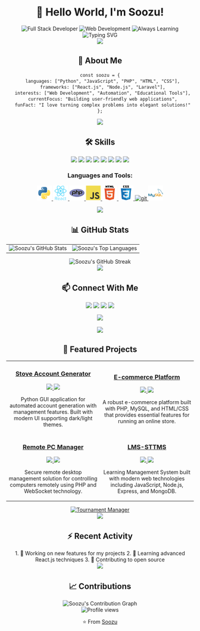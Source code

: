 # <div align="center">👋 Hello World, I'm Soozu!</div>

<div align="center">
  <img src="https://img.shields.io/badge/Developer-Full%20Stack-blue?style=for-the-badge" alt="Full Stack Developer"/>
  <img src="https://img.shields.io/badge/Focus-Web%20Development-orange?style=for-the-badge" alt="Web Development"/>
  <img src="https://img.shields.io/badge/Status-Always%20Learning-success?style=for-the-badge" alt="Always Learning"/>
</div>

<div align="center">
  <img src="https://readme-typing-svg.herokuapp.com?font=Fira+Code&pause=1000&width=435&lines=Full+Stack+Developer;Python+%7C+React.js+%7C+PHP+Enthusiast;Always+learning+new+things" alt="Typing SVG" />
</div>

<div align="center">
  <img src="https://user-images.githubusercontent.com/73097560/115834477-dbab4500-a447-11eb-908a-139a6edaec5c.gif">
</div>

## <div align="center">🧐 About Me</div>

<div align="center">
  <pre><code class="language-javascript">const soozu = {
  languages: ["Python", "JavaScript", "PHP", "HTML", "CSS"],
  frameworks: ["React.js", "Node.js", "Laravel"],
  interests: ["Web Development", "Automation", "Educational Tools"],
  currentFocus: "Building user-friendly web applications",
  funFact: "I love turning complex problems into elegant solutions!"
};</code></pre>
</div>

<div align="center">
  <img src="https://user-images.githubusercontent.com/73097560/115834477-dbab4500-a447-11eb-908a-139a6edaec5c.gif">
</div>

## <div align="center">🛠️ Skills</div>

<div align="center">
  <img src="https://img.shields.io/badge/Python-3776AB?style=for-the-badge&logo=python&logoColor=white" />
  <img src="https://img.shields.io/badge/React-20232A?style=for-the-badge&logo=react&logoColor=61DAFB" />
  <img src="https://img.shields.io/badge/PHP-777BB4?style=for-the-badge&logo=php&logoColor=white" />
  <img src="https://img.shields.io/badge/JavaScript-F7DF1E?style=for-the-badge&logo=javascript&logoColor=black" />
  <img src="https://img.shields.io/badge/HTML5-E34F26?style=for-the-badge&logo=html5&logoColor=white" />
  <img src="https://img.shields.io/badge/CSS3-1572B6?style=for-the-badge&logo=css3&logoColor=white" />
  <img src="https://img.shields.io/badge/Git-F05032?style=for-the-badge&logo=git&logoColor=white" />
  <img src="https://img.shields.io/badge/MySQL-00000F?style=for-the-badge&logo=mysql&logoColor=white" />
</div>

<h3 align="center">Languages and Tools:</h3>
<p align="center">
  <a href="https://www.python.org" target="_blank"> 
    <img src="https://raw.githubusercontent.com/devicons/devicon/master/icons/python/python-original.svg" alt="python" width="40" height="40"/> 
  </a>
  <a href="https://reactjs.org/" target="_blank"> 
    <img src="https://raw.githubusercontent.com/devicons/devicon/master/icons/react/react-original-wordmark.svg" alt="react" width="40" height="40"/> 
  </a>
  <a href="https://www.php.net" target="_blank"> 
    <img src="https://raw.githubusercontent.com/devicons/devicon/master/icons/php/php-original.svg" alt="php" width="40" height="40"/> 
  </a>
  <a href="https://developer.mozilla.org/en-US/docs/Web/JavaScript" target="_blank"> 
    <img src="https://raw.githubusercontent.com/devicons/devicon/master/icons/javascript/javascript-original.svg" alt="javascript" width="40" height="40"/> 
  </a>
  <a href="https://www.w3.org/html/" target="_blank"> 
    <img src="https://raw.githubusercontent.com/devicons/devicon/master/icons/html5/html5-original-wordmark.svg" alt="html5" width="40" height="40"/> 
  </a>
  <a href="https://www.w3schools.com/css/" target="_blank"> 
    <img src="https://raw.githubusercontent.com/devicons/devicon/master/icons/css3/css3-original-wordmark.svg" alt="css3" width="40" height="40"/> 
  </a>
  <a href="https://git-scm.com/" target="_blank"> 
    <img src="https://www.vectorlogo.zone/logos/git-scm/git-scm-icon.svg" alt="git" width="40" height="40"/> 
  </a>
  <a href="https://www.mysql.com/" target="_blank"> 
    <img src="https://raw.githubusercontent.com/devicons/devicon/master/icons/mysql/mysql-original-wordmark.svg" alt="mysql" width="40" height="40"/> 
  </a>
</p>

<div align="center">
  <img src="https://user-images.githubusercontent.com/73097560/115834477-dbab4500-a447-11eb-908a-139a6edaec5c.gif">
</div>

## <div align="center">📊 GitHub Stats</div>

<div align="center">
  <table>
    <tr>
      <td>
        <img src="https://github-readme-stats.vercel.app/api?username=Soozu&show_icons=true&theme=radical" alt="Soozu's GitHub Stats" />
      </td>
      <td>
        <img src="https://github-readme-stats.vercel.app/api/top-langs/?username=Soozu&layout=compact&theme=radical" alt="Soozu's Top Languages" />
      </td>
    </tr>
  </table>
</div>

<div align="center">
  <img src="https://github-readme-streak-stats.herokuapp.com/?user=Soozu&theme=radical" alt="Soozu's GitHub Streak" />
</div>

<div align="center">
  <img src="https://user-images.githubusercontent.com/73097560/115834477-dbab4500-a447-11eb-908a-139a6edaec5c.gif">
</div>

## <div align="center">📫 Connect With Me</div>

<div align="center">
  <a href="#"><img src="https://img.shields.io/badge/LinkedIn-0077B5?style=for-the-badge&logo=linkedin&logoColor=white" /></a>
  <a href="https://www.instagram.com/soozuu1/"><img src="https://img.shields.io/badge/Instagram-E4405F?style=for-the-badge&logo=instagram&logoColor=white" /></a>
  <a href="https://soozu.vercel.app/"><img src="https://img.shields.io/badge/Portfolio-000000?style=for-the-badge&logo=vercel&logoColor=white" /></a>
  <a href="https://github.com/Soozu"><img src="https://img.shields.io/badge/GitHub-100000?style=for-the-badge&logo=github&logoColor=white" /></a>
</div>

<p align="center">
  <a href="mailto:your-email@example.com">
    <img src="https://img.shields.io/badge/Gmail-D14836?style=for-the-badge&logo=gmail&logoColor=white" />
  </a>
</p>

<div align="center">
  <img src="https://user-images.githubusercontent.com/73097560/115834477-dbab4500-a447-11eb-908a-139a6edaec5c.gif">
</div>

## <div align="center">🚀 Featured Projects</div>

<table align="center">
  <tr>
    <td width="50%">
      <h3 align="center"><a href="https://github.com/Soozu/stove-account-generator">Stove Account Generator</a></h3>
      <p align="center">
        <a href="https://github.com/Soozu/stove-account-generator" target="_blank">
          <img src="https://img.shields.io/badge/Code-Python-informational?style=flat&logo=python&logoColor=white&color=2bbc8a" />
        </a>
        <a href="https://github.com/Soozu/stove-account-generator" target="_blank">
          <img src="https://img.shields.io/badge/Tools-Automation-informational?style=flat&logo=selenium&logoColor=white&color=2bbc8a" />
        </a>
      </p>
      <p align="center">Python GUI application for automated account generation with management features. Built with modern UI supporting dark/light themes.</p>
    </td>
    <td width="50%">
      <h3 align="center"><a href="https://github.com/Soozu/ecommerce">E-commerce Platform</a></h3>
      <p align="center">
        <a href="https://github.com/Soozu/ecommerce" target="_blank">
          <img src="https://img.shields.io/badge/Code-PHP-informational?style=flat&logo=php&logoColor=white&color=2bbc8a" />
        </a>
        <a href="https://github.com/Soozu/ecommerce" target="_blank">
          <img src="https://img.shields.io/badge/DB-MySQL-informational?style=flat&logo=mysql&logoColor=white&color=2bbc8a" />
        </a>
      </p>
      <p align="center">A robust e-commerce platform built with PHP, MySQL, and HTML/CSS that provides essential features for running an online store.</p>
    </td>
  </tr>
  <tr>
    <td width="50%">
      <h3 align="center"><a href="https://github.com/Soozu/Remote-pc">Remote PC Manager</a></h3>
      <p align="center">
        <a href="https://github.com/Soozu/Remote-pc" target="_blank">
          <img src="https://img.shields.io/badge/Code-PHP-informational?style=flat&logo=php&logoColor=white&color=2bbc8a" />
        </a>
        <a href="https://github.com/Soozu/Remote-pc" target="_blank">
          <img src="https://img.shields.io/badge/Tech-WebSocket-informational?style=flat&logo=websocket&logoColor=white&color=2bbc8a" />
        </a>
      </p>
      <p align="center">Secure remote desktop management solution for controlling computers remotely using PHP and WebSocket technology.</p>
    </td>
    <td width="50%">
      <h3 align="center"><a href="https://github.com/Soozu/LMS-STTMS">LMS-STTMS</a></h3>
      <p align="center">
        <a href="https://github.com/Soozu/LMS-STTMS" target="_blank">
          <img src="https://img.shields.io/badge/Code-JavaScript-informational?style=flat&logo=javascript&logoColor=white&color=2bbc8a" />
        </a>
        <a href="https://github.com/Soozu/LMS-STTMS" target="_blank">
          <img src="https://img.shields.io/badge/Stack-MERN-informational?style=flat&logo=mongodb&logoColor=white&color=2bbc8a" />
        </a>
      </p>
      <p align="center">Learning Management System built with modern web technologies including JavaScript, Node.js, Express, and MongoDB.</p>
    </td>
  </tr>
</table>

<div align="center">
  <a href="https://github.com/Soozu/Tournamenr-manager">
    <img src="https://img.shields.io/badge/Tournament%20Manager-View%20Project-blue?style=for-the-badge&logo=github" alt="Tournament Manager"/>
  </a>
</div>

<div align="center">
  <img src="https://user-images.githubusercontent.com/73097560/115834477-dbab4500-a447-11eb-908a-139a6edaec5c.gif">
</div>

## <div align="center">⚡ Recent Activity</div>

<div align="center">
  <!--START_SECTION:activity-->
  1. 🎉 Working on new features for my projects
  2. 🌱 Learning advanced React.js techniques
  3. 🔨 Contributing to open source
  <!--END_SECTION:activity-->
</div>

<div align="center">
  <img src="https://user-images.githubusercontent.com/73097560/115834477-dbab4500-a447-11eb-908a-139a6edaec5c.gif">
</div>

## <div align="center">📈 Contributions</div>

<div align="center">
  <img src="https://github-readme-activity-graph.vercel.app/graph?username=Soozu&theme=radical&hide_border=true&area=true" alt="Soozu's Contribution Graph" />
</div>

<div align="center">
  <img src="https://komarev.com/ghpvc/?username=Soozu&style=flat-square&color=blue" alt="Profile views"/>
  
  ⭐️ From [Soozu](https://github.com/Soozu) 
</div> 
